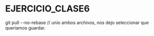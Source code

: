 # EJERCICIO_CLASE6
git pull --no-rebase // unio ambos archivos, nos dejo seleccionar que queriamos guardar.